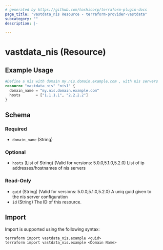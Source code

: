 ```yaml
---
# generated by https://github.com/hashicorp/terraform-plugin-docs
page_title: "vastdata_nis Resource - terraform-provider-vastdata"
subcategory: ""
description: |-
  
---
```


# vastdata_nis (Resource)



## Example Usage

```terraform
#Define a nis with domain my.nis.domain.example.com , with nis servers 1.1.1.1 , 2.2.2.2
resource "vastdata_nis" "nis1" {
  domain_name = "my.nis.domain.example.com"
  hosts       = ["1.1.1.1", "2.2.2.2"]
}
```

<!-- schema generated by tfplugindocs -->
## Schema

### Required

- `domain_name` (String)

### Optional

- `hosts` (List of String) (Valid for versions: 5.0.0,5.1.0,5.2.0) List of ip addresses/hostnames of nis servers

### Read-Only

- `guid` (String) (Valid for versions: 5.0.0,5.1.0,5.2.0) A uniq guid given to the nis server configuration
- `id` (String) The ID of this resource.

## Import

Import is supported using the following syntax:

```shell
terraform import vastdata_nis.example <guid>
terraform import vastdata_nis.example <Domain Name>
```
